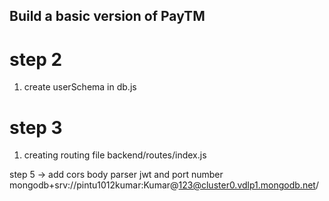 
## Build a basic version of PayTM


# step 2
1. create userSchema in db.js

# step 3
1. creating routing file backend/routes/index.js

 step 5 -> add cors body parser jwt and port number
 mongodb+srv://pintu1012kumar:Kumar@123@cluster0.vdlp1.mongodb.net/
